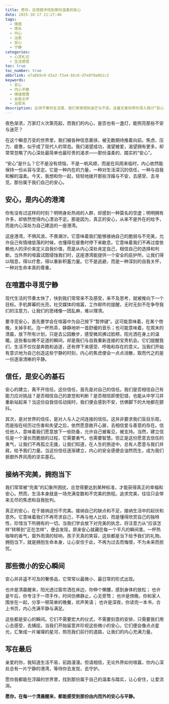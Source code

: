 ```yaml
---
title: 愿你，在喧嚣中找到那份温柔的安心
date: 2025-10-17 21:27:46
tags:
  - 情感
  - 成长
  - 内心
  - 治愈
  - 安心
  - 宁静
categories:
  - 心灵札记
  - 生活感悟
toc: true
toc_number: true
abbrlink: e7a8b9c0-d1e2-f3a4-b5c6-d7e8f9a0b1c2
keywords:
  - 安心
  - 内心平静
  - 情绪管理
  - 自我关怀
  - 治愈系
description: 在快节奏的生活里，我们常常感到迷茫与不安。这篇文章将带你深入探讨“安心”的真谛，从内心的港湾到信任的基石，从接纳不完美到拥抱当下。愿你我都能在喧嚣中，寻得那份属于自己的温柔与宁静。
---
```


夜色渐浓，万家灯火次第亮起，而我们的内心，是否也有一盏灯，能照亮那些不安与迷茫？

在这个瞬息万变的世界里，我们被各种信息裹挟，被无数期待推着向前。焦虑、压力、疲惫，似乎成了现代人的常态。我们渴望成功，渴望被爱，渴望拥有更多，却常常忽略了内心深处最简单也最珍贵的渴求——那份温柔的、踏实的“安心”。

“安心”是什么？它不是没有烦恼，不是一帆风顺，而是在风雨来临时，内心依然能保持一份从容与坚定。它是一种内在的力量，一种对生活深沉的信任，一种与自我和解的温柔。今天，我想和你一起，轻轻地拨开那些浮躁与不安，去感受、去寻觅，那份属于我们自己的安心。

## 安心，是内心的港湾

你有没有过这样的时刻？明明身处热闹的人群，却感到一种莫名的空虚；明明拥有许多，却依然觉得内心漂泊不定。那是因为，真正的安心，从来不是外在的给予，而是内心深处为自己建造的一座港湾。

这座港湾，不惧风浪，不畏潮汐。它意味着我们能够接纳自己的脆弱与不完美，允许自己有情绪低落的时候，也懂得在疲惫时停下来歇息。它意味着我们不再过度依赖他人的评价来定义自我价值，而是从内心深处肯定自己，相信自己的选择和判断。当外界的喧嚣试图侵蚀我们时，这座港湾能提供一个安全的庇护所，让我们得以喘息，得以疗愈，得以重新积蓄力量。它不是逃避，而是一种深刻的自我关怀，一种对生命本真的尊重。

## 在喧嚣中寻觅宁静

现代生活的节奏太快了，快到我们常常来不及感受，来不及思考，就被推向下一个目标。手机屏幕的光亮，社交媒体的喧嚣，工作邮件的提醒，无时无刻不在争夺我们的注意力，让我们的思绪像一团乱麻，难以理清。

要寻觅安心，首先要学会在喧嚣中为自己按下“暂停键”。这可能意味着，在某个傍晚，关掉手机，泡一杯热茶，静静地听一首舒缓的音乐；也可能意味着，在周末的清晨，放下所有计划，只是去公园散步，感受微风拂过脸颊，阳光洒在身上的温暖。这些看似微不足道的瞬间，却是我们与自我重新连接的宝贵机会。它们提醒我们，生活不仅仅是奔跑和追逐，还有停下来感受、呼吸和存在的意义。当我们开始有意识地为自己创造这些宁静的时刻，内心的焦虑便会一点点消散，取而代之的是一份逐渐清晰的平静。

## 信任，是安心的基石

安心的建立，离不开信任。这份信任，首先是对自己的信任。我们是否相信自己有能力应对挑战？是否相信自己的直觉和判断？是否相信即使犯错，也能从中学习并重新站起来？当这份自我信任动摇时，我们便会感到不安，仿佛脚下的大地都在颤抖。

其次，是对世界的信任，是对人与人之间连接的信任。这并非要求我们盲目乐观，而是指在经历过伤害和失望之后，依然愿意敞开心扉，去相信爱与善意的存在。信任他人，意味着我们愿意放下一些防备，允许自己被看见，被支持。当然，建立信任是一个漫长而脆弱的过程，它需要勇气，也需要智慧。但正是这份愿意去信任的勇气，让我们不再孤立无援，让我们知道，在人生的旅途中，总有人愿意与我们并肩，给予我们力量。当这份信任逐渐建立，内心的安全感便会油然而生，成为我们抵御外界风雨的坚实基石。

## 接纳不完美，拥抱当下

我们常常被“完美”的幻象所困扰，总觉得要达到某种标准，才能获得真正的幸福和安心。然而，生活本身就是一场充满变数和不完美的旅程。追求完美，往往只会带来无尽的焦虑和自我批判。

真正的安心，在于接纳这份不完美。接纳自己的缺点和不足，接纳生活中的起伏和意外。它意味着我们不再苛求自己，不再与他人比较，而是懂得欣赏自己的独特性，珍惜当下所拥有的一切。当我们学会放下对完美的执念，将注意力从“应该怎样”转移到“正在怎样”，便会发现，原来安心就藏在每一个平凡的瞬间里。一杯热咖啡的香气，窗外雨滴的轻响，孩子天真的笑容，这些都是当下给予我们的礼物。拥抱当下，就是拥抱生命本身，让心安住于此，不再为过去而悔恨，不为未来而担忧。

## 那些微小的安心瞬间

安心并非遥不可及的奢侈品，它常常以最微小、最日常的形式出现。

也许是清晨醒来，阳光透过窗帘洒在床边，你伸个懒腰，感到身体的放松；
也许是午后，你专注于一项手作，时间仿佛静止，心无旁骛；
也许是傍晚，你和家人围坐在一起，分享一顿简单的晚餐，欢声笑语；
也许是深夜，你读完一本书，合上书页，内心充满平静与满足。

这些都是安心的瞬间。它们不需要宏大的仪式，不需要刻意的安排，只需要我们用心去感受，去捕捉。当我们开始留意并珍视这些微小的安心，它们便会像点点星光，汇聚成一片璀璨的星河，照亮我们前行的道路，让我们的内心充满力量。

## 写在最后

亲爱的你，我知道生活不易，前路漫漫。但请相信，无论外界如何喧嚣，你内心深处总有一片宁静的港湾，等待你去发现，去守护。

愿你我都能在浮躁的世界里，找到那份属于自己的温柔与踏实，让心安住，让爱流淌。

**愿你，在每一个清晨醒来，都能感受到那份由内而外的安心与平静。**